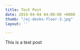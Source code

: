 ```yaml
---
title: Test Post
date: 2019-04-04 04:00:00 +0000
thumb: "/aj-desks-floor-3.jpg"
layout: ''

---
```

This is a test post